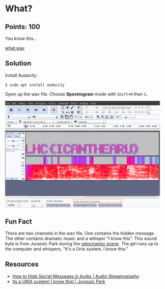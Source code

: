# What?

## Points: 100
You know this...

[what.wav](./what.wav)

## Solution
Install Audacity:
```
$ sudo apt install audacity
```

Open up the wav file. Choose **Spectrogram** mode with `Shift+M` then `S`.

![screenshot](./screenshot.png)

## Fun Fact
There are two channels in the wav file. One contains the hidden message. The other contains dramatic music and a whisper "I know this". This sound byte is from Jurassic Park during the [velociraptor scene][1]. The girl runs up to the computer and whispers, "It's a Unix system. I know this." 

## Resources
* [How to Hide Secret Messages in Audio | Audio Steganography](https://www.youtube.com/watch?v=teShYhts2So)
* [Its a UNIX system! I know this! | Jurassic Park][1]

[1]:https://www.youtube.com/watch?v=URVS4H7vrdU